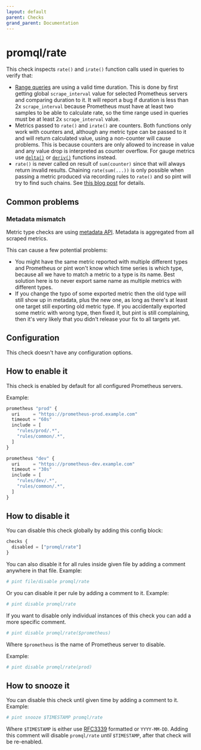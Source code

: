 ```yaml
---
layout: default
parent: Checks
grand_parent: Documentation
---
```


# promql/rate

This check inspects `rate()` and `irate()` function calls used in queries
to verify that:

- [Range queries](https://prometheus.io/docs/prometheus/latest/querying/basics/#range-vector-selectors)
  are using a valid time duration.
  This is done by first getting global `scrape_interval` value for selected
  Prometheus servers and comparing duration to it.
  It will report a bug if duration is less than 2x `scrape_interval` because
  Prometheus must have at least two samples to be able to calculate rate, so
  the time range used in queries must be at least 2x `scrape_interval` value.
- Metrics passed to `rate()` and `irate()` are counters.
  Both functions only work with counters and, although any metric type can be
  passed to it and will return calculated value, using a non-counter will cause
  problems. This is because counters are only allowed to increase in value and any
  value drop is interpreted as counter overflow.
  For gauge metrics use [`delta()`](https://prometheus.io/docs/prometheus/latest/querying/functions/#delta)
  or [`deriv()`](https://prometheus.io/docs/prometheus/latest/querying/functions/#deriv)
  functions instead.
- `rate()` is never called on result of `sum(counter)` since that will always return
  invalid results.
  Chaining `rate(sum(...))` is only possible when passing a metric produced via recording rules
  to `rate()` and so pint will try to find such chains.
  See [this blog post](https://www.robustperception.io/rate-then-sum-never-sum-then-rate/)
  for details.

## Common problems

### Metadata mismatch

Metric type checks are using
[metadata API](https://prometheus.io/docs/prometheus/latest/querying/api/#querying-metric-metadata).
Metadata is aggregated from all scraped metrics.

This can cause a few potential problems:

- You might have the same metric reported with multiple different types and Prometheus or pint won't know
  which time series is which type, because all we have to match a metric to a type is its name.
  Best solution here is to never export same name as multiple metrics with different types.
- If you change the typo of some exported metric then the old type will still show up in metadata,
  plus the new one, as long as there's at least one target still exporting old metric type.
  If you accidentally exported some metric with wrong type, then fixed it, but pint is still complaining,
  then it's very likely that you didn't release your fix to all targets yet.

## Configuration

This check doesn't have any configuration options.

## How to enable it

This check is enabled by default for all configured Prometheus servers.

Example:

```js
prometheus "prod" {
  uri     = "https://prometheus-prod.example.com"
  timeout = "60s"
  include = [
    "rules/prod/.*",
    "rules/common/.*",
  ]
}

prometheus "dev" {
  uri     = "https://prometheus-dev.example.com"
  timeout = "30s"
  include = [
    "rules/dev/.*",
    "rules/common/.*",
  ]
}
```

## How to disable it

You can disable this check globally by adding this config block:

```js
checks {
  disabled = ["promql/rate"]
}
```

You can also disable it for all rules inside given file by adding
a comment anywhere in that file. Example:

```yaml
# pint file/disable promql/rate
```

Or you can disable it per rule by adding a comment to it. Example:

```yaml
# pint disable promql/rate
```

If you want to disable only individual instances of this check
you can add a more specific comment.

```yaml
# pint disable promql/rate($prometheus)
```

Where `$prometheus` is the name of Prometheus server to disable.

Example:

```yaml
# pint disable promql/rate(prod)
```

## How to snooze it

You can disable this check until given time by adding a comment to it. Example:

```yaml
# pint snooze $TIMESTAMP promql/rate
```

Where `$TIMESTAMP` is either use [RFC3339](https://www.rfc-editor.org/rfc/rfc3339)
formatted  or `YYYY-MM-DD`.
Adding this comment will disable `promql/rate` *until* `$TIMESTAMP`, after that
check will be re-enabled.
